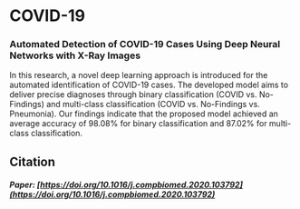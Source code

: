 # COVID-19
### Automated Detection of COVID-19 Cases Using Deep Neural Networks with X-Ray Images

In this research, a novel deep learning approach is introduced for the automated identification of COVID-19 cases. The developed model aims to deliver precise diagnoses through binary classification (COVID vs. No-Findings) and multi-class classification (COVID vs. No-Findings vs. Pneumonia). Our findings indicate that the proposed model achieved an average accuracy of 98.08% for binary classification and 87.02% for multi-class classification.

 ## Citation
 
 ##### Paper: [https://doi.org/10.1016/j.compbiomed.2020.103792](https://doi.org/10.1016/j.compbiomed.2020.103792)
 

